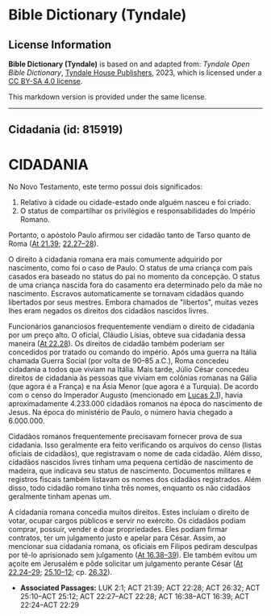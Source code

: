 # Bible Dictionary (Tyndale)

## License Information

**Bible Dictionary (Tyndale)** is based on and adapted from: _Tyndale Open Bible Dictionary_, [Tyndale House Publishers](https://tyndaleopenresources.com/), 2023, which is licensed under a [CC BY-SA 4.0 license](https://creativecommons.org/licenses/by-sa/4.0/legalcode.en).

This markdown version is provided under the same license.



--------------------------------

## Cidadania (id: 815919)

CIDADANIA
=========

No Novo Testamento, este termo possui dois significados:

1. Relativo à cidade ou cidade\-estado onde alguém nasceu e foi criado.
2. O status de compartilhar os privilégios e responsabilidades do Império Romano.

Portanto, o apóstolo Paulo afirmou ser cidadão tanto de Tarso quanto de Roma ([At 21\.39](https://ref.ly/Acts21:39); [22\.27–28](https://ref.ly/Acts22:27-Acts22:28)).

O direito à cidadania romana era mais comumente adquirido por nascimento, como foi o caso de Paulo. O status de uma criança com pais casados era baseado no status do pai no momento da concepção. O status de uma criança nascida fora do casamento era determinado pelo da mãe no nascimento. Escravos automaticamente se tornavam cidadãos quando libertados por seus mestres. Embora chamados de "libertos", muitas vezes lhes eram negados os direitos dos cidadãos nascidos livres.

Funcionários gananciosos frequentemente vendiam o direito de cidadania por um preço alto. O oficial, Cláudio Lísias, obteve sua cidadania dessa maneira ([At 22\.28](https://ref.ly/Acts22:28)). Os direitos de cidadão também poderiam ser concedidos por tratado ou comando do império. Após uma guerra na Itália chamada Guerra Social (por volta de 90–85 a.C.), Roma concedeu cidadania a todos que viviam na Itália. Mais tarde, Júlio César concedeu direitos de cidadania às pessoas que viviam em colônias romanas na Gália (que agora é a França) e na Ásia Menor (que agora é a Turquia). De acordo com o censo do Imperador Augusto (mencionado em [Lucas 2\.1](https://ref.ly/Luke2:1)), havia aproximadamente 4\.233\.000 cidadãos romanos na época do nascimento de Jesus. Na época do ministério de Paulo, o número havia chegado a 6\.000\.000\.

Cidadãos romanos frequentemente precisavam fornecer prova de sua cidadania. Isso geralmente era feito verificando os arquivos do censo (listas oficiais de cidadãos), que registravam o nome de cada cidadão. Além disso, cidadãos nascidos livres tinham uma pequena certidão de nascimento de madeira, que indicava seu status de nascimento. Documentos militares e registros fiscais também listavam os nomes dos cidadãos registrados. Além disso, todo cidadão romano tinha três nomes, enquanto os não cidadãos geralmente tinham apenas um.

A cidadania romana concedia muitos direitos. Estes incluíam o direito de votar, ocupar cargos públicos e servir no exército. Os cidadãos podiam comprar, possuir, vender e doar propriedades. Eles podiam firmar contratos, ter um julgamento justo e apelar para César. Assim, ao mencionar sua cidadania romana, os oficiais em Filipos pediram desculpas por tê\-lo aprisionado sem julgamento ([At 16\.38–39](https://ref.ly/Acts16:38-Acts16:39)). Ele também evitou um açoite em Jerusalém e pôde solicitar um julgamento perante César ([At 22\.24–29](https://ref.ly/Acts22:24-Acts22:29); [25\.10–12](https://ref.ly/Acts25:10-Acts25:12); cp. [26\.32](https://ref.ly/Acts26:32)).

* **Associated Passages:** LUK 2:1; ACT 21:39; ACT 22:28; ACT 26:32; ACT 25:10–ACT 25:12; ACT 22:27–ACT 22:28; ACT 16:38–ACT 16:39; ACT 22:24–ACT 22:29


